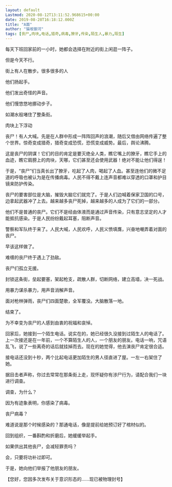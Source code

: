 ```yaml
---
layout: default
Lastmod: 2020-08-12T13:11:52.968615+00:00
date: 2019-08-28T16:18:12.000Z
title: "A面"
author: "猫坂御河"
tags: [丧尸,肉块,电话,猎奇,病毒,獠牙,传染,陌生人,暴力,陌生]
---
```


每天下班回家前的一小时，她都会选择在附近的街上闲逛一阵子。

但是今天不行。

街上有人在散步。很多很多的人

他们扬起手。

他们发出奇怪的声音。

他们慢悠悠地挪动步子。

如潮水般堵住了整条街。

肉块上下浮动

丧尸！有人大喊。先是在人群中形成一阵阵回声的浪潮，随后又借由网络传遍了整个世界。惊奇变成猎奇，猎奇变成恐慌，恐慌变成威势。最后，舆论沸腾。

这是丧尸的阴谋！它们的目的肯定是要灭绝全人类，瞧它嘴上的獠牙，瞧它手上的血迹，瞧它肩膀上的肉块，天哪，它们甚至还会使用武器！绝对不能让他们得逞！

于是，“丧尸”们当真长出了獠牙，吃起了人肉，喝起了人血。甚至连他们的微不足道的呼吸也被认为是在传播病毒。人民不得不戴上连声音都难以穿透的口罩和护目镜来防护传染。

丧尸的要害部位是大脑，摧毁大脑它们就完了。于是人们边喊着保家卫国的口号，边拿起武器冲了上去。越来越多丧尸死掉，越来越多的人成为了它们的一部分。

他们不是普通的丧尸。它们不是经由体液而是通过声音传染，只有意志坚定的人才能抵抗感染。于是人民纷纷戴起耳塞，阻断声音。

警察和军队终于来了。人民大喊，人民欢呼，人民义愤填膺，兴奋地嘲弄着对面的丧尸。

早该这样做了。

难缠的丧尸终于遇上了劲敌。

丧尸们孤立无援。

封锁这条街，垒起要塞，架起枪支，疏散人群，切断网络，建立高墙，决一死战。

用暴力谋杀暴力，用声音消解声音。

面对枪林弹雨，丧尸们四面楚歌，全军覆没。大脑散落一地。

结束了。

为不幸变为丧尸的人感到由衷的祝福和哀悼。

回家后，她接到一个陌生电话。说实在的，她已经很久没接到过陌生人的电话了。上一次接还是在一年前，一个不算陌生人的人，一个朋友的朋友。电话一响，咒语乱飞，说了一些离奇的话后就挂掉而去。现在的她觉得，他去演丧尸肯定很合适。

接电话还没到十秒，两个比起电话更加陌生的男人径直进了屋。一左一右架住了她。

据目击者声称，你过去常常在那条街上走，现怀疑你有涉尸行为，请配合我们一块进行调查。

调查，为什么？

因为有迹象表明，你感染了病毒。

丧尸病毒？

难道说是那个时候感染的？那通电话，像是提前给她预订好了棺材似的。

回到组织，一番斟酌和折磨后，她缓缓举起手。

如果供出其他丧尸，会减轻罪责吗？

会，只要将功补过即可。

于是，她向他们举报了他朋友的朋友。

【您好，您因多次发布关于意识形态的……现已被物理封号】

